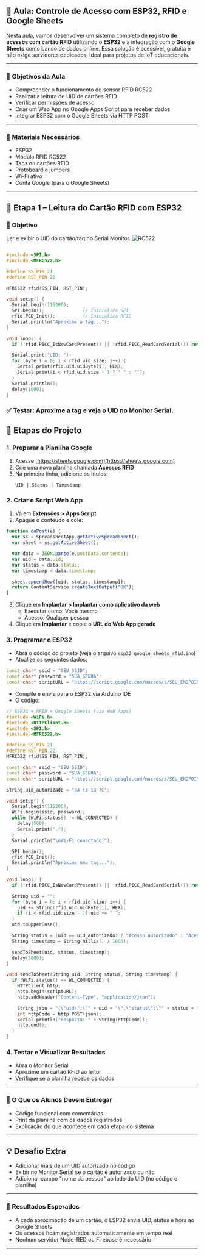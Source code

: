 ## 📘 Aula: Controle de Acesso com ESP32, RFID e Google Sheets

Nesta aula, vamos desenvolver um sistema completo de **registro de acessos com cartão RFID** utilizando o **ESP32** e a integração com o **Google Sheets** como banco de dados online. Essa solução é acessível, gratuita e não exige servidores dedicados, ideal para projetos de IoT educacionais.

---

### 🎯 Objetivos da Aula
- Compreender o funcionamento do sensor RFID RC522
- Realizar a leitura de UID de cartões RFID
- Verificar permissões de acesso
- Criar um Web App no Google Apps Script para receber dados
- Integrar ESP32 com o Google Sheets via HTTP POST

---

### 🧰 Materiais Necessários
- ESP32
- Módulo RFID RC522
- Tags ou cartões RFID
- Protoboard e jumpers
- Wi-Fi ativo
- Conta Google (para o Google Sheets)

---
## 🧩 Etapa 1 – Leitura do Cartão RFID com ESP32
### 🎯 Objetivo
Ler e exibir o UID do cartão/tag no Serial Monitor.
![RC522](https://www.electrovigyan.com/wp-content/uploads/2021/04/pinout.jpg)

```cpp

#include <SPI.h>
#include <MFRC522.h>

#define SS_PIN 21
#define RST_PIN 22

MFRC522 rfid(SS_PIN, RST_PIN);

void setup() {
  Serial.begin(115200);
  SPI.begin();              // Inicializa SPI
  rfid.PCD_Init();          // Inicializa RFID
  Serial.println("Aproxime a tag...");
}

void loop() {
  if (!rfid.PICC_IsNewCardPresent() || !rfid.PICC_ReadCardSerial()) return;

  Serial.print("UID: ");
  for (byte i = 0; i < rfid.uid.size; i++) {
    Serial.print(rfid.uid.uidByte[i], HEX);
    Serial.print(i < rfid.uid.size - 1 ? " " : "");
  }
  Serial.println();
  delay(1000);
}

```

### ✅ Testar: Aproxime a tag e veja o UID no Monitor Serial.

## 📝 Etapas do Projeto

### 1. Preparar a Planilha Google
1. Acesse [https://sheets.google.com](https://sheets.google.com)
2. Crie uma nova planilha chamada **Acessos RFID**
3. Na primeira linha, adicione os títulos:
   ```
   UID | Status | Timestamp
   ```

### 2. Criar o Script Web App
1. Vá em **Extensões > Apps Script**
2. Apague o conteúdo e cole:
```javascript
function doPost(e) {
  var ss = SpreadsheetApp.getActiveSpreadsheet();
  var sheet = ss.getActiveSheet();

  var data = JSON.parse(e.postData.contents);
  var uid = data.uid;
  var status = data.status;
  var timestamp = data.timestamp;

  sheet.appendRow([uid, status, timestamp]);
  return ContentService.createTextOutput("OK");
}
```
3. Clique em **Implantar > Implantar como aplicativo da web**
   - Executar como: Você mesmo
   - Acesso: Qualquer pessoa
4. Clique em **Implantar** e copie o **URL do Web App gerado**

### 3. Programar o ESP32
- Abra o código do projeto (veja o arquivo `esp32_google_sheets_rfid.ino`)
- Atualize os seguintes dados:
```cpp
const char* ssid = "SEU_SSID";
const char* password = "SUA_SENHA";
const char* scriptURL = "https://script.google.com/macros/s/SEU_ENDPOINT/exec";
```
- Compile e envie para o ESP32 via Arduino IDE
- O código:
```cpp
// ESP32 + RFID + Google Sheets (via Web Apps)
#include <WiFi.h>
#include <HTTPClient.h>
#include <SPI.h>
#include <MFRC522.h>

#define SS_PIN 21
#define RST_PIN 22
MFRC522 rfid(SS_PIN, RST_PIN);

const char* ssid = "SEU_SSID";
const char* password = "SUA_SENHA";
const char* scriptURL = "https://script.google.com/macros/s/SEU_ENDPOINT/exec"; // Substitua com seu link do Apps Script

String uid_autorizado = "0A F3 1B 7C";

void setup() {
  Serial.begin(115200);
  WiFi.begin(ssid, password);
  while (WiFi.status() != WL_CONNECTED) {
    delay(500);
    Serial.print(".");
  }
  Serial.println("\nWi-Fi conectado!");

  SPI.begin();
  rfid.PCD_Init();
  Serial.println("Aproxime uma tag...");
}

void loop() {
  if (!rfid.PICC_IsNewCardPresent() || !rfid.PICC_ReadCardSerial()) return;

  String uid = "";
  for (byte i = 0; i < rfid.uid.size; i++) {
    uid += String(rfid.uid.uidByte[i], HEX);
    if (i < rfid.uid.size - 1) uid += " ";
  }
  uid.toUpperCase();

  String status = (uid == uid_autorizado) ? "Acesso autorizado" : "Acesso negado";
  String timestamp = String(millis() / 1000);

  sendToSheet(uid, status, timestamp);
  delay(3000);
}

void sendToSheet(String uid, String status, String timestamp) {
  if (WiFi.status() == WL_CONNECTED) {
    HTTPClient http;
    http.begin(scriptURL);
    http.addHeader("Content-Type", "application/json");

    String json = "{\"uid\":\"" + uid + "\",\"status\":\"" + status + "\",\"timestamp\":\"" + timestamp + "\"}";
    int httpCode = http.POST(json);
    Serial.println("Resposta: " + String(httpCode));
    http.end();
  }
}

```

### 4. Testar e Visualizar Resultados
- Abra o Monitor Serial
- Aproxime um cartão RFID ao leitor
- Verifique se a planilha recebe os dados

---

### 🧠 O Que os Alunos Devem Entregar
- Código funcional com comentários
- Print da planilha com os dados registrados
- Explicação do que acontece em cada etapa do sistema

---

## 💡 Desafio Extra
- Adicionar mais de um UID autorizado no código
- Exibir no Monitor Serial se o cartão é autorizado ou não
- Adicionar campo "nome da pessoa" ao lado do UID (no código e planilha)

---

### 📌 Resultados Esperados
- A cada aproximação de um cartão, o ESP32 envia UID, status e hora ao Google Sheets
- Os acessos ficam registrados automaticamente em tempo real
- Nenhum servidor Node-RED ou Firebase é necessário

---
